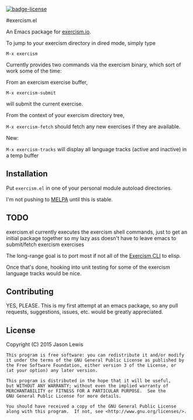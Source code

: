 [![badge-license](https://img.shields.io/badge/license-GPL%203-brightgreen.svg)](http://www.gnu.org/licenses/gpl-3.0.txt)

#exercism.el

An Emacs package for [exercism.io](http://exercism.io).

To jump to your exercism directory in dired mode, simply type

`M-x exercism`

Currently provides two commands via the exercism binary, which sort of work some of the time:

From an exercism exercise buffer,

`M-x exercism-submit`

will submit the current exercise.

From the context of your exercism directory tree,

`M-x exercism-fetch` should fetch any new exercises if they are available.

New:

`M-x exercism-tracks` will display all language tracks (active and inactive) in a temp buffer

## Installation

Put `exercism.el` in one of your personal module autoload directories.

I'm not pushing to [MELPA](http://melpa.milkbox.net) until this is stable.

## TODO

exercism.el currently executes the exercism shell commands, just to get an initial package together so my lazy ass doesn't have to leave emacs to submit/fetch exercism exercises

The long-range goal is to port most if not all of the [Exercism CLI](https://github.com/exercism/cli) to elisp.

Once that's done, hooking into unit testing for some of the exercism language tracks would be nice.

## Contributing

YES, PLEASE. This is my first attempt at an emacs package, so any pull requests, suggestions, issues, etc. would be greatly appreciated.


## License

Copyright (C) 2015  Jason Lewis

    This program is free software: you can redistribute it and/or modify
    it under the terms of the GNU General Public License as published by
    the Free Software Foundation, either version 3 of the License, or
    (at your option) any later version.

    This program is distributed in the hope that it will be useful,
    but WITHOUT ANY WARRANTY; without even the implied warranty of
    MERCHANTABILITY or FITNESS FOR A PARTICULAR PURPOSE.  See the
    GNU General Public License for more details.

    You should have received a copy of the GNU General Public License
    along with this program.  If not, see <http://www.gnu.org/licenses/>.
